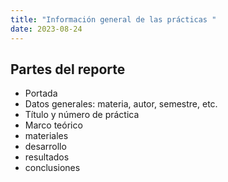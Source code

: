 ```yaml
---
title: "Información general de las prácticas "
date: 2023-08-24
---
```

## Partes del reporte 
* Portada
* Datos generales: materia, autor, semestre, etc.
* Título y número de práctica
* Marco teórico
* materiales
* desarrollo
* resultados
* conclusiones 
  
